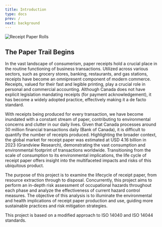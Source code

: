 ```yaml
---
title: Introduction
type: docs
prev: /
next: background
---
```


![Receipt Paper Rolls](receipt-printer_6000x2000.png "Image Courtesy of Towfiqu Barbhuiya on Unsplash")

## The Paper Trail Begins

In the vast landscape of consumerism, paper receipts hold a crucial place in the routine functioning of business transactions. Utilized across various sectors, such as grocery stores, banking, restaurants, and gas stations, receipts have become an omnipresent component of modern commerce. Receipts, valued for their fast and legible printing, play a crucial role in personal and commercial accounting. Although Canada does not have explicit legislation mandating receipts (for payment acknowledgement), it has become a widely adopted practice, effectively making it a de facto standard.

With receipts being produced for every transaction, we have become inundated with a constant stream of paper, contributing to environmental concerns and clutter in our daily lives. Given that Canada processes around 30 million financial transactions daily (Bank of Canada), it is difficult to quantify the number of receipts produced. Highlighting the broader context, the global market for receipt paper was estimated at USD 4.16 billion in 2023 (Grandview Research), demonstrating the vast consumption and environmental footprint of transactions worldwide. Transitioning from the scale of consumption to its environmental implications, the life cycle of receipt paper offers insight into the multifaceted impacts and risks of this ubiquitous product. 

The purpose of this project is to examine the lifecycle of receipt paper, from resource extraction through to disposal. Concurrently, this project aims to perform an in-depth risk assessment of occupational hazards throughout each phase and analyze the effectiveness of current hazard control measures. The objective of this analysis is to illuminate the environmental and health implications of receipt paper production and use, guiding more sustainable practices and risk mitigation strategies. 

This project is based on a modified approach to ISO 14040 and ISO 14044 standards.